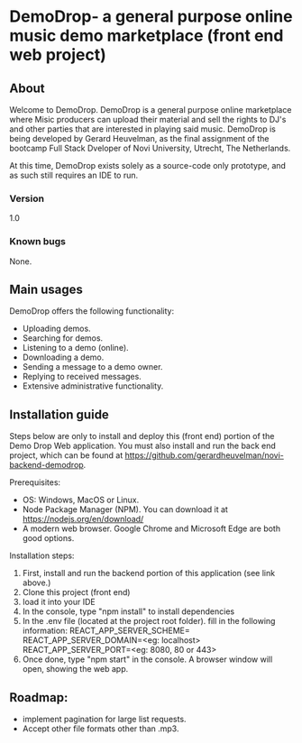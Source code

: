 # DemoDrop- a general purpose online music demo marketplace (front end web project)

## About
Welcome to DemoDrop. DemoDrop is a general purpose online marketplace where Misic producers can upload their material and sell the rights to DJ's and other parties that are interested in playing said music.
DemoDrop is being developed by Gerard Heuvelman, as the final assignment of the bootcamp Full Stack Dveloper of Novi University, Utrecht, The Netherlands.

At this time, DemoDrop exists solely as a source-code only prototype, and as such still requires an IDE to run.

### Version
1.0

### Known bugs
None.

## Main usages
DemoDrop offers the following functionality:
- Uploading demos.
- Searching for demos.
- Listening to a demo (online).
- Downloading a demo.
- Sending a message to a demo owner.
- Replying to received messages.
- Extensive administrative functionality.

## Installation guide
Steps below are only to install and deploy this (front end) portion of the Demo Drop Web application. You must also install and run the  back end project, which can be found at https://github.com/gerardheuvelman/novi-backend-demodrop.

Prerequisites:
- OS: Windows, MacOS or Linux.
- Node Package Manager (NPM). You can download it at https://nodejs.org/en/download/
- A modern web browser. Google Chrome and Microsoft Edge are both good options.

Installation steps:

1. First, install and run the backend portion of this application (see link above.)
2. Clone this project (front end)
3. load it into your IDE
4. In the console, type "npm install" to install dependencies
5. In the .env file (located at the project root folder). fill in the following information:
   REACT_APP_SERVER_SCHEME=<http or https>
   REACT_APP_SERVER_DOMAIN=<eg: localhost>
   REACT_APP_SERVER_PORT=<eg: 8080, 80 or 443>
6. Once done, type "npm start" in the console. A browser window will open, showing the web app.

## Roadmap:
- implement pagination for large list requests.
- Accept other file formats other than .mp3.